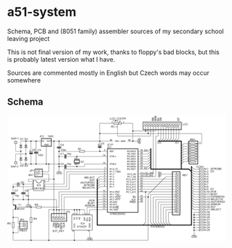 a51-system
==========

Schema, PCB and (8051 family) assembler sources of my secondary school leaving project

This is not final version of my work, thanks to floppy's bad blocks, but this is probably latest version what I have.

Sources are commented mostly in English but Czech words may occur somewhere

Schema
------

![schema](https://github.com/langpavel/a51-system/raw/master/schema.png)
